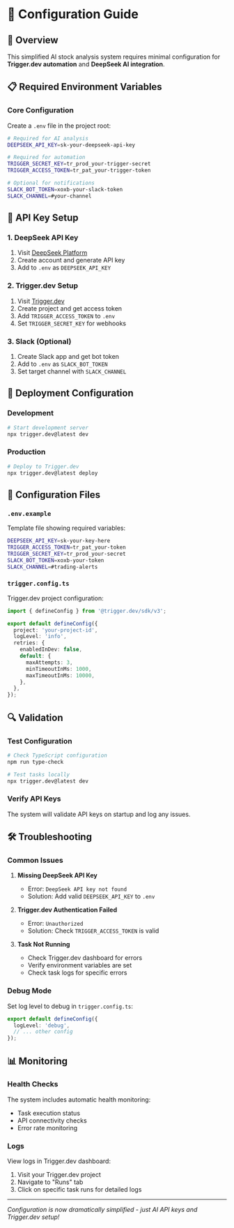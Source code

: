 # 🔧 Configuration Guide

## 🎯 Overview

This simplified AI stock analysis system requires minimal configuration for **Trigger.dev automation** and **DeepSeek AI integration**.

## 📋 Required Environment Variables

### Core Configuration

Create a `.env` file in the project root:

```bash
# Required for AI analysis
DEEPSEEK_API_KEY=sk-your-deepseek-api-key

# Required for automation
TRIGGER_SECRET_KEY=tr_prod_your-trigger-secret
TRIGGER_ACCESS_TOKEN=tr_pat_your-trigger-token

# Optional for notifications
SLACK_BOT_TOKEN=xoxb-your-slack-token
SLACK_CHANNEL=#your-channel
```

## 🔑 API Key Setup

### 1. DeepSeek API Key

1. Visit [DeepSeek Platform](https://platform.deepseek.com/)
2. Create account and generate API key
3. Add to `.env` as `DEEPSEEK_API_KEY`

### 2. Trigger.dev Setup

1. Visit [Trigger.dev](https://trigger.dev/)
2. Create project and get access token
3. Add `TRIGGER_ACCESS_TOKEN` to `.env`
4. Set `TRIGGER_SECRET_KEY` for webhooks

### 3. Slack (Optional)

1. Create Slack app and get bot token
2. Add to `.env` as `SLACK_BOT_TOKEN`
3. Set target channel with `SLACK_CHANNEL`

## 🚀 Deployment Configuration

### Development

```bash
# Start development server
npx trigger.dev@latest dev
```

### Production

```bash
# Deploy to Trigger.dev
npx trigger.dev@latest deploy
```

## 📁 Configuration Files

### `.env.example`

Template file showing required variables:

```bash
DEEPSEEK_API_KEY=sk-your-key-here
TRIGGER_ACCESS_TOKEN=tr_pat_your-token
TRIGGER_SECRET_KEY=tr_prod_your-secret
SLACK_BOT_TOKEN=xoxb-your-token
SLACK_CHANNEL=#trading-alerts
```

### `trigger.config.ts`

Trigger.dev project configuration:

```typescript
import { defineConfig } from '@trigger.dev/sdk/v3';

export default defineConfig({
  project: 'your-project-id',
  logLevel: 'info',
  retries: {
    enabledInDev: false,
    default: {
      maxAttempts: 3,
      minTimeoutInMs: 1000,
      maxTimeoutInMs: 10000,
    },
  },
});
```

## 🔍 Validation

### Test Configuration

```bash
# Check TypeScript configuration
npm run type-check

# Test tasks locally
npx trigger.dev@latest dev
```

### Verify API Keys

The system will validate API keys on startup and log any issues.

## 🛠️ Troubleshooting

### Common Issues

1. **Missing DeepSeek API Key**

   - Error: `DeepSeek API key not found`
   - Solution: Add valid `DEEPSEEK_API_KEY` to `.env`

2. **Trigger.dev Authentication Failed**

   - Error: `Unauthorized`
   - Solution: Check `TRIGGER_ACCESS_TOKEN` is valid

3. **Task Not Running**
   - Check Trigger.dev dashboard for errors
   - Verify environment variables are set
   - Check task logs for specific errors

### Debug Mode

Set log level to debug in `trigger.config.ts`:

```typescript
export default defineConfig({
  logLevel: 'debug',
  // ... other config
});
```

## 📊 Monitoring

### Health Checks

The system includes automatic health monitoring:

- Task execution status
- API connectivity checks
- Error rate monitoring

### Logs

View logs in Trigger.dev dashboard:

1. Visit your Trigger.dev project
2. Navigate to "Runs" tab
3. Click on specific task runs for detailed logs

---

_Configuration is now dramatically simplified - just AI API keys and Trigger.dev setup!_
